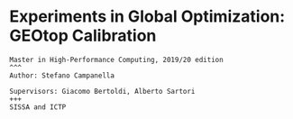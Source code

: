 # Experiments in Global Optimization: GEOtop Calibration

```{panels}
Master in High-Performance Computing, 2019/20 edition
^^^
Author: Stefano Campanella

Supervisors: Giacomo Bertoldi, Alberto Sartori
+++
SISSA and ICTP
```




